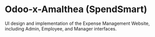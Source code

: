 # Odoo-x-Amalthea (SpendSmart)
UI design and implementation of the Expense Management Website, including Admin, Employee, and Manager interfaces.
